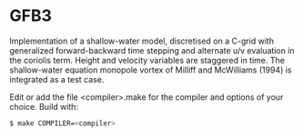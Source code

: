 # GFB3

Implementation of a shallow-water model, discretised on a C-grid with generalized forward-backward time stepping and alternate u/v evaluation in the coriolis term. Height and velocity variables are staggered in time. The shallow-water equation monopole vortex of Milliff and McWilliams (1994) is integrated as a test case.

Edit or add the file \<compiler\>.make for the compiler and options of your choice. Build with:

```sh
$ make COMPILER=<compiler>
```
